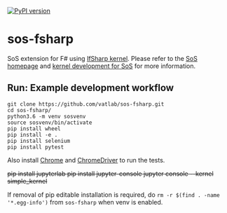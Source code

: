 [![PyPI version](https://badge.fury.io/py/sos-fsharp.svg)](https://badge.fury.io/py/sos-fsharp)

# sos-fsharp
SoS extension for F# using [IfSharp kernel](https://github.com/fsprojects/IfSharp). Please refer to the [SoS homepage](http://vatlab.github.io/SOS) and [kernel development for SoS](https://vatlab.github.io/sos-docs/doc/user_guide/language_module.html) for more information.

## Run: Example development workflow

```
git clone https://github.com/vatlab/sos-fsharp.git
cd sos-fsharp/
python3.6 -m venv sosvenv
source sosvenv/bin/activate
pip install wheel
pip install -e .
pip install selenium
pip install pytest

```

Also install [Chrome](https://www.google.com/chrome/browser/) and [ChromeDriver](https://chromedriver.storage.googleapis.com/index.html?path=75.0.3770.90/) to run the tests.

~~pip install jupyterlab
pip install jupyter-console
jupyter console --kernel simple_kernel~~

If removal of pip editable installation is required, do `rm -r $(find . -name '*.egg-info')` from `sos-fsharp` when venv is enabled.
